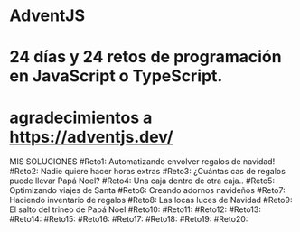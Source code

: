 # AdventJS
# 24 días y 24 retos de programación en JavaScript o TypeScript.
# agradecimientos a https://adventjs.dev/

MIS SOLUCIONES
#Reto1: Automatizando envolver regalos de navidad!
#Reto2: Nadie quiere hacer horas extras
#Reto3: ¿Cuántas cas de regalos puede llevar Papá Noel?
#Reto4: Una caja dentro de otra caja..
#Reto5: Optimizando viajes de Santa
#Reto6: Creando adornos navideños
#Reto7: Haciendo inventario de regalos
#Reto8: Las locas luces de Navidad
#Reto9: El salto del trineo de Papá Noel
#Reto10:
#Reto11:
#Reto12:
#Reto13:
#Reto14:
#Reto15:
#Reto16:
#Reto17:
#Reto18:
#Reto19:
#Reto20:
